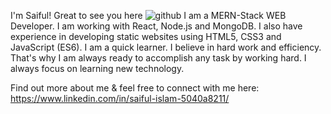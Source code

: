 I'm Saiful! Great to see you here
![github](https://user-images.githubusercontent.com/76747742/222880595-3328eaa4-6cf3-4763-80e2-8741cbb64374.png)
I am a MERN-Stack WEB Developer. I am working with React, Node.js and MongoDB. I also have experience in developing static websites using HTML5, CSS3 and JavaScript (ES6). I am a quick learner. I believe in hard work and efficiency. That's why I am always ready to accomplish any task by working hard. I always focus on learning new technology. 

Find out more about me & feel free to connect with me here:
https://www.linkedin.com/in/saiful-islam-5040a8211/
